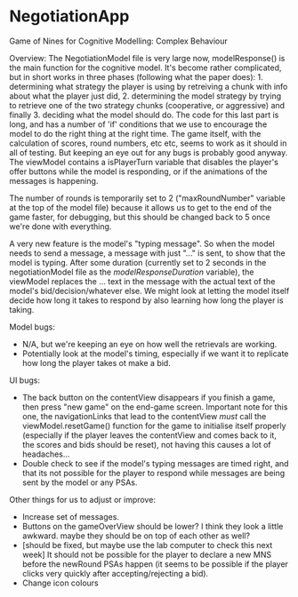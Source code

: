 # NegotiationApp
Game of Nines for Cognitive Modelling: Complex Behaviour


Overview:
The NegotiationModel file is very large now, modelResponse() is the main function for the cognitive model. It's become rather complicated, but in short works in three phases (following what the paper does): 1. determining what strategy the player is using by retreiving a chunk with info about what the player just did, 2. determining the model strategy by trying to retrieve one of the two strategy chunks (cooperative, or aggressive) and finally 3. deciding what the model should do. The code for this last part is long, and has a number of 'if' conditions that we use to encourage the model to do the right thing at the right time.
The game itself, with the calculation of scores, round numbers, etc etc, seems to work as it should in all of testing. But keeping an eye out for any bugs is probably good anyway.
The viewModel contains a isPlayerTurn variable that disables the player's offer buttons while the model is responding, or if the animations of the messages is happening.

The number of rounds is temporarily set to 2 ("maxRoundNumber" variable at the top of the model file) because it allows us to get to the end of the game faster, for debugging, but this should be changed back to 5 once we're done with everything.

A very new feature is the model's "typing message". So when the model needs to send a message, a message with just "..." is sent, to show that the model is typing. After some duration (currently set to 2 seconds in the negotiationModel file as the _modelResponseDuration_ variable), the viewModel replaces the ... text in the message with the actual text of the model's bid/decision/whatever else. We might look at letting the model itself decide how long it takes to respond by also learning how long the player is taking.


Model bugs:
- N/A, but we're keeping an eye on how well the retrievals are working.
- Potentially look at the model's timing, especially if we want it to replicate how long the player takes ot make a bid.

UI bugs:
- The back button on the contentView disappears if you finish a game, then press "new game" on the end-game screen. Important note for this one, the navigationLinks that lead to the contentView *must* call the viewModel.resetGame() function for the game to initialise itself properly (especially if the player leaves the contentView and comes back to it, the scores and bids should be reset), not having this causes a lot of headaches...
- Double check to see if the model's typing messages are timed right, and that its not possible for the player to respond while messages are being sent by the model or any PSAs.


Other things for us to adjust or improve:
- Increase set of messages. 
- Buttons on the gameOverView should be lower? I think they look a little awkward. maybe they should be on top of each other as well?
- [should be fixed, but maybe use the lab computer to check this next week] It should not be possible for the player to declare a new MNS before the newRound PSAs happen (it seems to be possible if the player clicks very quickly after accepting/rejecting a bid).
- Change icon colours

